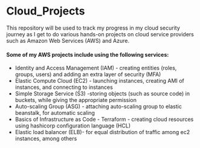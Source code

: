# Cloud_Projects
This repository will be used to track my progress in my cloud security journey as I get to do various hands-on projects on cloud service providers such as Amazon Web Services (AWS) and Azure.

#### Some of my AWS projects include using the following services:
 * Identity and Access Management (IAM) - creating entities (roles, groups, users) and adding an extra layer of security (MFA)
 * Elastic Compute Cloud (EC2) - launching instances, creating AMI of instances, and connecting to instances
 * Simple Storage Service (S3) -storing objects (such as source code) in buckets, while giving the appropriate permission
 * Auto-scaling Group (ASG) - attaching auto-scaling group to elastic beanstalk, for automatic scaling 
 * Basics of Infrastructure as Code - Terraform - creating cloud resources using hashicorp configuration language (HCL)
 * Elastic load balancer (ELB)- for equal distribution of traffic among ec2 instances, among others
